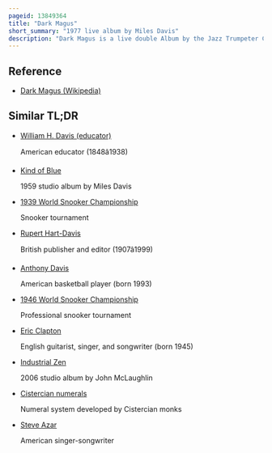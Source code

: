 ```yaml
---
pageid: 13849364
title: "Dark Magus"
short_summary: "1977 live album by Miles Davis"
description: "Dark Magus is a live double Album by the Jazz Trumpeter Composer and Bandleader Miles davis. It was recorded at Carnegie Hall in new York City on March 30 1974 during the electric Period of Davis' Career. His Group at the Time included Bassist Michael Henderson, Drummer Al Foster, Percussionist Mtume, Saxophonist Dave Liebman, and Guitarists Pete Cosey and Reggie Lucas ; Davis used the Performance to audition saxophonist Azar Lawrence and guitarist Dominique Gaumont. Dark Magus was produced by Teo Macero and featured four two-part Recordings, titled with the Swahili Numerals for Numbers one through four."
---
```


## Reference

- [Dark Magus (Wikipedia)](https://en.wikipedia.org/?curid=13849364)

## Similar TL;DR

- [William H. Davis (educator)](/tldr/en/william-h-davis-educator)

  American educator (1848â1938)

- [Kind of Blue](/tldr/en/kind-of-blue)

  1959 studio album by Miles Davis

- [1939 World Snooker Championship](/tldr/en/1939-world-snooker-championship)

  Snooker tournament

- [Rupert Hart-Davis](/tldr/en/rupert-hart-davis)

  British publisher and editor (1907â1999)

- [Anthony Davis](/tldr/en/anthony-davis)

  American basketball player (born 1993)

- [1946 World Snooker Championship](/tldr/en/1946-world-snooker-championship)

  Professional snooker tournament

- [Eric Clapton](/tldr/en/eric-clapton)

  English guitarist, singer, and songwriter (born 1945)

- [Industrial Zen](/tldr/en/industrial-zen)

  2006 studio album by John McLaughlin

- [Cistercian numerals](/tldr/en/cistercian-numerals)

  Numeral system developed by Cistercian monks

- [Steve Azar](/tldr/en/steve-azar)

  American singer-songwriter
